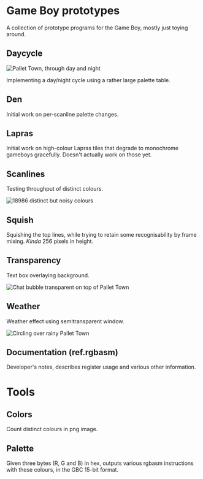 # Game Boy prototypes

A collection of prototype programs for the Game Boy, mostly just toying around.

## Daycycle

![Pallet Town, through day and night][daycycle]

Implementing a day/night cycle using a rather large palette table.

## Den

Initial work on per-scanline palette changes.

## Lapras

Initial work on high-colour Lapras tiles that degrade to monochrome gameboys
gracefully. Doesn't actually work on those yet.

## Scanlines

Testing throughput of distinct colours.

![18986 distinct but noisy colours][scanlines]

## Squish

Squishing the top lines, while trying to retain some recognisability by
frame mixing. *Kinda* 256 pixels in height.

## Transparency

Text box overlaying background.

![Chat bubble transparent on top of Pallet Town][transparency]

## Weather

Weather effect using semitransparent window.

![Circling over rainy Pallet Town][weather]

## Documentation (ref.rgbasm)

Developer's notes, describes register usage and various other information.



# Tools

## Colors

Count distinct colours in png image.

## Palette

Given three bytes (R, G and B) in hex, outputs various rgbasm instructions with
these colours, in the GBC 15-bit format.



[daycycle]: http://media.tumblr.com/4ed30c435b4146dc97c78fa826dc45b9/tumblr_inline_ofkjljbU4t1seqeh7_500.gif
[scanlines]: http://66.media.tumblr.com/e5d708f2f25f1b2972ad6b0361a7190f/tumblr_inline_ofa58tqSS01seqeh7_500.png
[transparency]: http://66.media.tumblr.com/068f7f6be91e869d83ad025c92c3cea2/tumblr_inline_ofbfyvdpZM1seqeh7_500.png
[weather]: http://media.tumblr.com/3d51daa4dd19effac46bc1958583039e/tumblr_inline_ofh89xDzIO1seqeh7_500.gif
